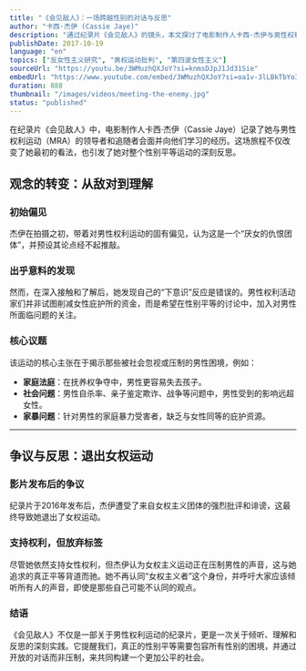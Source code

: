 ```yaml
---
title: "《会见敌人》：一场跨越性别的对话与反思"
author: "卡西·杰伊 (Cassie Jaye)"
description: "通过纪录片《会见敌人》的镜头，本文探讨了电影制作人卡西·杰伊与男性权利运动的对话之旅，以及她如何从偏见到理解，最终反思性别平等运动的本质。"
publishDate: 2017-10-19
language: "en"
topics: ["反女性主义研究", "男权运动批判", "第四波女性主义"]
sourceUrl: "https://youtu.be/3WMuzhQXJoY?si=knmsDJpJ1Jd31Sie"
embedUrl: "https://www.youtube.com/embed/3WMuzhQXJoY?si=oa1v-3lLBkTbYo31"
duration: 888
thumbnail: "/images/videos/meeting-the-enemy.jpg"
status: "published"
---
```


在纪录片《会见敌人》中，电影制作人卡西·杰伊（Cassie Jaye）记录了她与男性权利运动（MRA）的领导者和追随者会面并向他们学习的经历。这场旅程不仅改变了她最初的看法，也引发了她对整个性别平等运动的深刻反思。

## 观念的转变：从敌对到理解

### 初始偏见
杰伊在拍摄之初，带着对男性权利运动的固有偏见，认为这是一个“厌女的仇恨团体”，并预设其论点经不起推敲。

### 出乎意料的发现
然而，在深入接触和了解后，她发现自己的“下意识”反应是错误的。男性权利活动家们并非试图削减女性庇护所的资金，而是希望在性别平等的讨论中，加入对男性所面临问题的关注。

### 核心议题
该运动的核心主张在于揭示那些被社会忽视或压制的男性困境，例如：
* **家庭法庭**：在抚养权争夺中，男性更容易失去孩子。
* **社会问题**：男性自杀率、亲子鉴定欺诈、战争等问题中，男性受到的影响远超女性。
* **家暴问题**：针对男性的家庭暴力受害者，缺乏与女性同等的庇护资源。

---

## 争议与反思：退出女权运动

### 影片发布后的争议
纪录片于2016年发布后，杰伊遭受了来自女权主义团体的强烈批评和诽谤，这最终导致她退出了女权运动。

### 支持权利，但放弃标签
尽管她依然支持女性权利，但杰伊认为女权主义运动正在压制男性的声音，这与她追求的真正平等背道而驰。她不再认同“女权主义者”这个身份，并呼吁大家应该倾听所有人的声音，即使是那些自己可能不认同的观点。

### 结语
《会见敌人》不仅是一部关于男性权利运动的纪录片，更是一次关于倾听、理解和反思的深刻实践。它提醒我们，真正的性别平等需要包容所有性别的困境，并通过开放的对话而非压制，来共同构建一个更加公平的社会。